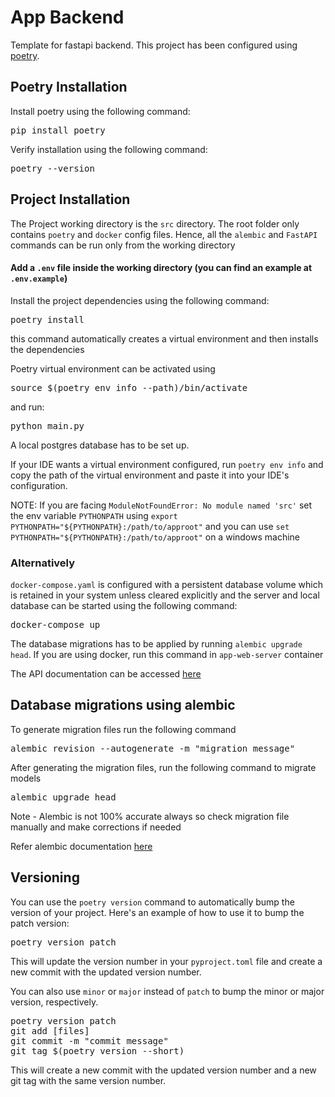 <h1>App Backend</h1>

<p>Template for fastapi backend. This project has been configured using <a href="https://python-poetry.org">poetry</a>.</p>

<h2>Poetry Installation</h2>

<p>Install poetry using the following command:</p>

<pre>
pip install poetry
</pre>

<p>Verify installation using the following command:</p>

<pre>
poetry --version
</pre>

<h2>Project Installation</h2>

<p>The Project working directory is the <code>src</code> directory. The root folder only contains <code>poetry</code> and <code>docker</code> config files. Hence, all the <code>alembic</code> and <code>FastAPI</code> commands can be run only from the working directory</p>

<h4>Add a <code>.env</code> file inside the working directory (you can find an example at <code>
.env.example</code>)</h4>

<p>Install the project dependencies using the following command:</p>
<pre>
poetry install
</pre>
<p>this command automatically creates a virtual environment and then installs the dependencies</p>
<p>Poetry virtual environment can be activated using</p>
<pre>
source $(poetry env info --path)/bin/activate
</pre>
<p>and run:</p>
<pre>
python main.py
</pre>

<p>A local postgres database has to be set up.</p>
<p>
If your IDE wants a virtual environment configured, run <code>poetry env info</code>
and copy the path of the virtual environment and paste it into your IDE's configuration.
</p>
<p>NOTE: If you are facing <code>ModuleNotFoundError: No module named 'src'</code> set the env variable <code>PYTHONPATH</code> using <code>export PYTHONPATH="${PYTHONPATH}:/path/to/approot"</code> and you can use <code>set PYTHONPATH="${PYTHONPATH}:/path/to/approot"</code> on a windows machine</p>

<h3>Alternatively</h3>

<p><code>docker-compose.yaml</code> is configured with a persistent database volume which is retained in your system unless cleared explicitly and the server and local database can be started using the following command:</p>
<pre>
docker-compose up
</pre>

<p>The database migrations has to be applied by running <code>alembic upgrade head</code>. If you are using docker, run this command in <code>app-web-server</code> container</p>

<p>The API documentation can be accessed <a href="https://localhost:8000/docs">here</a></p>

<h2>Database migrations using alembic</h3>

<p>To generate migration files run the following command</p>
<pre>
alembic revision --autogenerate -m "migration message"
</pre>

<p>After generating the migration files, run the following command to migrate models</p>
<pre>
alembic upgrade head
</pre>

<p>Note - Alembic is not 100% accurate always so check migration file manually and make corrections if needed</p>
<p>Refer alembic documentation <a href="https://alembic.sqlalchemy.org/en/latest/">here</a></p>

<h2>Versioning</h2>

<p>You can use the <code>poetry version</code> command to automatically bump the version of your project. Here's an example of how to
use it to bump the patch version: </p>

<pre>
poetry version patch
</pre>

<p>This will update the version number in your <code>pyproject.toml</code> file and create a new commit with the updated
version
number.</p>

<p>You can also use <code>minor</code> or <code>major</code> instead of <code>patch</code> to bump the minor or major version, respectively.</p>

<pre>
poetry version patch
git add [files]
git commit -m "commit message"
git tag $(poetry version --short)
</pre>

<p>This will create a new commit with the updated version number and a new git tag with the same version number.</p>